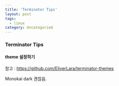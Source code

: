 ```yaml
---
title: 'Terminator Tips'
layout: post
tags:
  - linux
category: Uncategoried
---
```

### Terminator Tips

#### theme 설정하기
참고 : https://github.com/EliverLara/terminator-themes

Monokai dark 괜찮음.